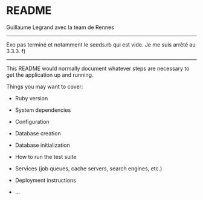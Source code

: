 # README

Guillaume Legrand avec la team de Rennes

---

Exo pas terminé et notamment le seeds.rb qui est vide. Je me suis arrêté au 3.3.3. f)

---

This README would normally document whatever steps are necessary to get the
application up and running.

Things you may want to cover:

* Ruby version

* System dependencies

* Configuration

* Database creation

* Database initialization

* How to run the test suite

* Services (job queues, cache servers, search engines, etc.)

* Deployment instructions

* ...
